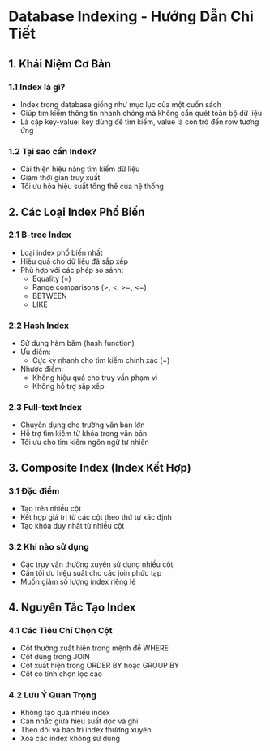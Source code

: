 # Database Indexing - Hướng Dẫn Chi Tiết

## 1. Khái Niệm Cơ Bản

### 1.1 Index là gì?

- Index trong database giống như mục lục của một cuốn sách
- Giúp tìm kiếm thông tin nhanh chóng mà không cần quét toàn bộ dữ liệu
- Là cặp key-value: key dùng để tìm kiếm, value là con trỏ đến row tương ứng

### 1.2 Tại sao cần Index?

- Cải thiện hiệu năng tìm kiếm dữ liệu
- Giảm thời gian truy xuất
- Tối ưu hóa hiệu suất tổng thể của hệ thống

## 2. Các Loại Index Phổ Biến

### 2.1 B-tree Index

- Loại index phổ biến nhất
- Hiệu quả cho dữ liệu đã sắp xếp
- Phù hợp với các phép so sánh:
  - Equality (=)
  - Range comparisons (>, <, >=, <=)
  - BETWEEN
  - LIKE

### 2.2 Hash Index

- Sử dụng hàm băm (hash function)
- Ưu điểm:
  - Cực kỳ nhanh cho tìm kiếm chính xác (=)
- Nhược điểm:
  - Không hiệu quả cho truy vấn phạm vi
  - Không hỗ trợ sắp xếp

### 2.3 Full-text Index

- Chuyên dụng cho trường văn bản lớn
- Hỗ trợ tìm kiếm từ khóa trong văn bản
- Tối ưu cho tìm kiếm ngôn ngữ tự nhiên

## 3. Composite Index (Index Kết Hợp)

### 3.1 Đặc điểm

- Tạo trên nhiều cột
- Kết hợp giá trị từ các cột theo thứ tự xác định
- Tạo khóa duy nhất từ nhiều cột

### 3.2 Khi nào sử dụng

- Các truy vấn thường xuyên sử dụng nhiều cột
- Cần tối ưu hiệu suất cho các join phức tạp
- Muốn giảm số lượng index riêng lẻ

## 4. Nguyên Tắc Tạo Index

### 4.1 Các Tiêu Chí Chọn Cột

- Cột thường xuất hiện trong mệnh đề WHERE
- Cột dùng trong JOIN
- Cột xuất hiện trong ORDER BY hoặc GROUP BY
- Cột có tính chọn lọc cao

### 4.2 Lưu Ý Quan Trọng

- Không tạo quá nhiều index
- Cân nhắc giữa hiệu suất đọc và ghi
- Theo dõi và bảo trì index thường xuyên
- Xóa các index không sử dụng
